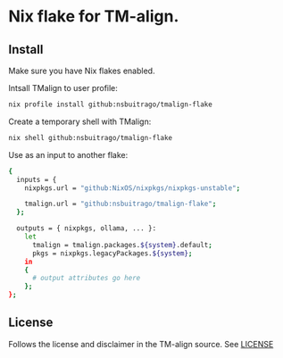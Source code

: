 # Nix flake for TM-align.

## Install

Make sure you have Nix flakes enabled.

Intsall TMalign to user profile:

```bash
nix profile install github:nsbuitrago/tmalign-flake
```

Create a temporary shell with TMalign:

```bash
nix shell github:nsbuitrago/tmalign-flake
```

Use as an input to another flake:

```bash
{
  inputs = {
    nixpkgs.url = "github:NixOS/nixpkgs/nixpkgs-unstable";

    tmalign.url = "github:nsbuitrago/tmalign-flake";
  };

  outputs = { nixpkgs, ollama, ... }:
    let
      tmalign = tmalign.packages.${system}.default;
      pkgs = nixpkgs.legacyPackages.${system};
    in
    {
      # output attributes go here
    };
};
```

## License

Follows the license and disclaimer in the TM-align source. See [LICENSE](./LICENSE.md)

